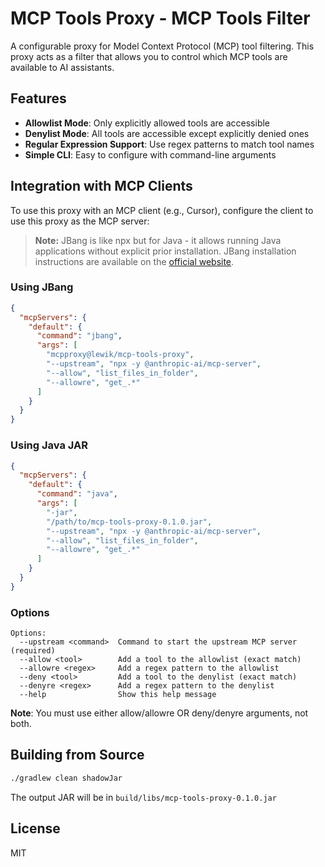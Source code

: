 # MCP Tools Proxy - MCP Tools Filter

A configurable proxy for Model Context Protocol (MCP) tool filtering.
This proxy acts as a filter that allows you to control which MCP tools are available to AI assistants.

## Features

- **Allowlist Mode**: Only explicitly allowed tools are accessible
- **Denylist Mode**: All tools are accessible except explicitly denied ones
- **Regular Expression Support**: Use regex patterns to match tool names
- **Simple CLI**: Easy to configure with command-line arguments


## Integration with MCP Clients

To use this proxy with an MCP client (e.g., Cursor), configure the client to use this proxy as the MCP server:

> **Note:** JBang is like npx but for Java - it allows running Java applications without explicit prior installation. JBang installation instructions are available on the [official website](https://www.jbang.dev/download/).

### Using JBang

```json
{
  "mcpServers": {
    "default": {
      "command": "jbang",
      "args": [
        "mcpproxy@lewik/mcp-tools-proxy", 
        "--upstream", "npx -y @anthropic-ai/mcp-server", 
        "--allow", "list_files_in_folder", 
        "--allowre", "get_.*"
      ]
    }
  }
}
```

### Using Java JAR

```json
{
  "mcpServers": {
    "default": {
      "command": "java",
      "args": [
        "-jar", 
        "/path/to/mcp-tools-proxy-0.1.0.jar", 
        "--upstream", "npx -y @anthropic-ai/mcp-server", 
        "--allow", "list_files_in_folder", 
        "--allowre", "get_.*"
      ]
    }
  }
}
```

### Options

```
Options:
  --upstream <command>  Command to start the upstream MCP server (required)
  --allow <tool>        Add a tool to the allowlist (exact match)
  --allowre <regex>     Add a regex pattern to the allowlist
  --deny <tool>         Add a tool to the denylist (exact match)
  --denyre <regex>      Add a regex pattern to the denylist
  --help                Show this help message
```

**Note**: You must use either allow/allowre OR deny/denyre arguments, not both.

## Building from Source

```bash
./gradlew clean shadowJar
```

The output JAR will be in `build/libs/mcp-tools-proxy-0.1.0.jar`

## License

MIT 